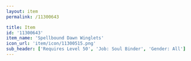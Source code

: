 ```yaml
---
layout: item
permalink: /11300643

title: Item
id: '11300643'
item_name: 'Spellbound Dawn Winglets'
icon_url: 'item/icon/11300515.png'
sub_header: ['Requires Level 50', 'Job: Soul Binder', 'Gender: All']
---
```

